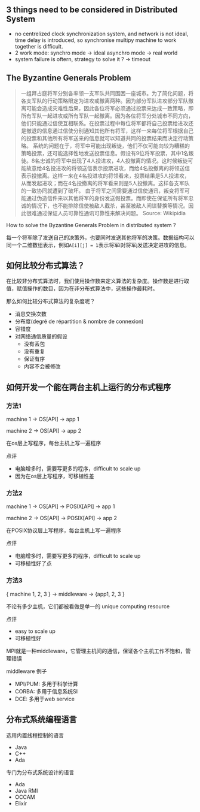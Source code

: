 

## 3 things need to be considered in Distributed System
 
 - no centrelized clock synchronization system, and network is not ideal, time delay is introduced, so synchronise multipy machine to work together is difficult.
 - 2 work mode: synchro mode -> ideal asynchro mode -> real world
 - system failure is oftern, strategy to solve it ? -> timeout

## The Byzantine Generals Problem

> 一组拜占庭将军分别各率领一支军队共同围困一座城市。为了简化问题，将各支军队的行动策略限定为进攻或撤离两种。因为部分军队进攻部分军队撤离可能会造成灾难性后果，因此各位将军必须通过投票来达成一致策略，即所有军队一起进攻或所有军队一起撤离。因为各位将军分处城市不同方向，他们只能通过信使互相联系。在投票过程中每位将军都将自己投票给进攻还是撤退的信息通过信使分别通知其他所有将军，这样一来每位将军根据自己的投票和其他所有将军送来的信息就可以知道共同的投票结果而决定行动策略。
系统的问题在于，将军中可能出现叛徒，他们不仅可能向较为糟糕的策略投票，还可能选择性地发送投票信息。假设有9位将军投票，其中1名叛徒。8名忠诚的将军中出现了4人投进攻，4人投撤离的情况。这时候叛徒可能故意给4名投进攻的将领送信表示投票进攻，而给4名投撤离的将领送信表示投撤离。这样一来在4名投进攻的将领看来，投票结果是5人投进攻，从而发起进攻；而在4名投撤离的将军看来则是5人投撤离。这样各支军队的一致协同就遭到了破坏。
由于将军之间需要通过信使通讯，叛变将军可能通过伪造信件来以其他将军的身份发送假投票。而即使在保证所有将军忠诚的情况下，也不能排除信使被敌人截杀，甚至被敌人间谍替换等情况。因此很难通过保证人员可靠性通讯可靠性来解决问题。 Source: Wikipidia

How to solve the Byzantine Generals Problem in distributed system ?

每一个将军除了发送自己的决策外，也要同时发送其他将军的决策。数据结构可以同一个二维数组表示，例如`A[i][j] = 1`表示将军i对将军j发送决定进攻的信息。


## 如何比较分布式算法？

在比较非分布式算法时，我们使用操作数来定义算法的复杂度。操作数是进行取值，赋值操作的数目，因为在非分布式算法中，这些操作最耗时。

那么如何比较分布式算法的复杂度呢？

 - 消息交换次数
 - 分布度(degré de répartition & nombre de connexion)
 - 容错度
 - 对网络通信质量的假设
    - 没有丢包
    - 没有重复
    - 保证有序
    - 内容不会被修改

## 如何开发一个能在两台主机上运行的分布式程序

### 方法1

machine 1 -> OS[API] -> app 1

machine 2 -> OS[API] -> app 2

在os层上写程序，每台主机上写一遍程序

点评
 - 电脑增多时，需要写更多的程序，difficult to scale up
 - 因为在os层上写程序，可移植性差

### 方法2

machine 1 -> OS[API] -> POSIX[API] -> app 1

machine 2 -> OS[API] -> POSIX[API] -> app 2

在POSIX协议层上写程序，每台主机上写一遍程序

点评
 - 电脑增多时，需要写更多的程序，difficult to scale up
 - 可移植性好了点

### 方法3

{ machine 1, 2, 3 } -> middleware -> {app1, 2, 3 }

不论有多少主机，它们都被看做是单一的 unique computing resource

点评
 - easy to scale up
 - 可移植性好

MPI就是一种middleware，它管理主机间的通信，保证各个主机工作不饱和，管理错误

middleware 例子
 - MPI/PUM: 多用于科学计算
 - CORBA: 多用于信息系统SI
 - DCE: 多用于web service

## 分布式系统编程语言

选用内置线程控制的语言

- Java
- C++
- Ada

专门为分布式系统设计的语言

- Ada
- Java RMI
- OCCAM
- Elixir
